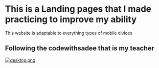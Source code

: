 # This is a Landing pages that I made practicing to improve my ability

This website is adaptable to everything types of mobile divices

<h2>Following the codewithsadee that is my teacher</h2>

[![desktop.png](https://i.postimg.cc/mggb0b6z/desktop.png)](https://postimg.cc/3dz5GHhY)


